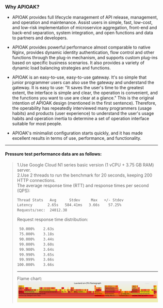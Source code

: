 ### Why APIOAK?

* APIOAK provides full lifecycle management of API release, management, and operation and maintenance. Assist users in simple, fast, low-cost, and low-risk implementation of microservice aggregation, front-end and back-end separation, system integration, and open functions and data to partners and developers.

* APIOAK provides powerful performance almost comparable to native Nginx, provides dynamic identity authentication, flow control and other functions through the plug-in mechanism, and supports custom plug-ins based on specific business scenarios. It also provides a variety of dynamic load balancing strategies and functions.

* APIOAK is an easy-to-use, easy-to-use gateway. It's so simple that junior programmer users can also use the gateway and understand the gateway. It is easy to use: "It saves the user's time to the greatest extent, the interface is simple and clear, the operation is convenient, and the functions you want to use are clear at a glance." This is the original intention of APIOAK design (mentioned in the first sentence). Therefore, the operability has repeatedly interviewed many programmers (usage habits) and products (user experience) to understand the user's usage habits and operation inertia to determine a set of operation interface suitable for most people.

* APIOAK's minimalist configuration starts quickly, and it has made excellent results in terms of use, performance, and functionality.

---
#### Pressure test performance data are as follows:

> 1.Use Google Cloud N1 series basic version (1 vCPU + 3.75 GB RAM) server.<br/>
> 2.Use 2 threads to run the benchmark for 20 seconds, keeping 200 HTTP connections.<br/>
> The average response time (RTT) and response times per second (QPS):
> ```bash
> Thread Stats   Avg      Stdev     Max   +/- Stdev
> Latency       2.65s   584.41ms   3.66s    57.25%
> Requests/sec:  24012.38
> ```
> Request response time distribution:
> ```bash
>  50.000%    2.63s 
>  75.000%    3.18s 
>  90.000%    3.44s 
>  99.000%    3.60s 
>  99.900%    3.64s 
>  99.990%    3.65s 
>  99.999%    3.66s 
> 100.000%    3.66s
> ```
> ---
> Flame chart:
> ![FlameGraph](../../APIOAK-images/APIOAK-flamegraph.svg)

